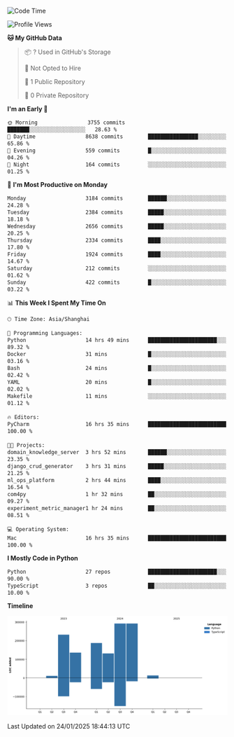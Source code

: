 <!--START_SECTION:waka-->
![Code Time](http://img.shields.io/badge/Code%20Time-81%20hrs%2046%20mins-blue)

![Profile Views](http://img.shields.io/badge/Profile%20Views-0-blue)

**🐱 My GitHub Data** 

> 📦 ? Used in GitHub's Storage 
 > 
> 🚫 Not Opted to Hire
 > 
> 📜 1 Public Repository 
 > 
> 🔑 0 Private Repository 
 > 
**I'm an Early 🐤** 

```text
🌞 Morning                3755 commits        ███████░░░░░░░░░░░░░░░░░░   28.63 % 
🌆 Daytime                8638 commits        ████████████████░░░░░░░░░   65.86 % 
🌃 Evening                559 commits         █░░░░░░░░░░░░░░░░░░░░░░░░   04.26 % 
🌙 Night                  164 commits         ░░░░░░░░░░░░░░░░░░░░░░░░░   01.25 % 
```
📅 **I'm Most Productive on Monday** 

```text
Monday                   3184 commits        ██████░░░░░░░░░░░░░░░░░░░   24.28 % 
Tuesday                  2384 commits        █████░░░░░░░░░░░░░░░░░░░░   18.18 % 
Wednesday                2656 commits        █████░░░░░░░░░░░░░░░░░░░░   20.25 % 
Thursday                 2334 commits        ████░░░░░░░░░░░░░░░░░░░░░   17.80 % 
Friday                   1924 commits        ████░░░░░░░░░░░░░░░░░░░░░   14.67 % 
Saturday                 212 commits         ░░░░░░░░░░░░░░░░░░░░░░░░░   01.62 % 
Sunday                   422 commits         █░░░░░░░░░░░░░░░░░░░░░░░░   03.22 % 
```


📊 **This Week I Spent My Time On** 

```text
🕑︎ Time Zone: Asia/Shanghai

💬 Programming Languages: 
Python                   14 hrs 49 mins      ██████████████████████░░░   89.32 % 
Docker                   31 mins             █░░░░░░░░░░░░░░░░░░░░░░░░   03.16 % 
Bash                     24 mins             █░░░░░░░░░░░░░░░░░░░░░░░░   02.42 % 
YAML                     20 mins             █░░░░░░░░░░░░░░░░░░░░░░░░   02.02 % 
Makefile                 11 mins             ░░░░░░░░░░░░░░░░░░░░░░░░░   01.12 % 

🔥 Editors: 
PyCharm                  16 hrs 35 mins      █████████████████████████   100.00 % 

🐱‍💻 Projects: 
domain_knowledge_server  3 hrs 52 mins       ██████░░░░░░░░░░░░░░░░░░░   23.35 % 
django_crud_generator    3 hrs 31 mins       █████░░░░░░░░░░░░░░░░░░░░   21.25 % 
ml_ops_platform          2 hrs 44 mins       ████░░░░░░░░░░░░░░░░░░░░░   16.54 % 
com4py                   1 hr 32 mins        ██░░░░░░░░░░░░░░░░░░░░░░░   09.27 % 
experiment_metric_manager1 hr 24 mins        ██░░░░░░░░░░░░░░░░░░░░░░░   08.51 % 

💻 Operating System: 
Mac                      16 hrs 35 mins      █████████████████████████   100.00 % 
```

**I Mostly Code in Python** 

```text
Python                   27 repos            ██████████████████████░░░   90.00 % 
TypeScript               3 repos             ██░░░░░░░░░░░░░░░░░░░░░░░   10.00 % 
```



**Timeline**

![Lines of Code chart](https://raw.githubusercontent.com/jixingyou/jixingyou/main/assets/bar_graph.png)


 Last Updated on 24/01/2025 18:44:13 UTC
<!--END_SECTION:waka-->